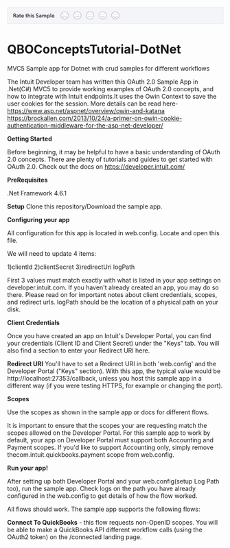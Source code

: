 [![Sample Banner](views/Sample.png)][ss1]

# QBOConceptsTutorial-DotNet


MVC5 Sample app for Dotnet with crud samples for different workflows

The Intuit Developer team has written this OAuth 2.0 Sample App in .Net(C#) MVC5 to provide working examples of OAuth 2.0 concepts, and how to integrate with Intuit endpoints.It uses the Owin Context to save the user cookies for the session.
More details can be read here-
https://www.asp.net/aspnet/overview/owin-and-katana
https://brockallen.com/2013/10/24/a-primer-on-owin-cookie-authentication-middleware-for-the-asp-net-developer/


**Getting Started**

Before beginning, it may be helpful to have a basic understanding of OAuth 2.0 concepts. There are plenty of tutorials and guides to get started with OAuth 2.0. Check out the docs on https://developer.intuit.com/

**PreRequisites**

.Net Framework 4.6.1



**Setup**
Clone this repository/Download the sample app.

**Configuring your app**

All configuration for this app is located in web.config. Locate and open this file.

We will need to update 4 items:

1)clientId
2)clientSecret
3)redirectUri
logPath

First 3 values must match exactly with what is listed in your app settings on developer.intuit.com. If you haven't already created an app, you may do so there. Please read on for important notes about client credentials, scopes, and redirect urls.
logPath should be the location of a physical path on your disk.


**Client Credentials**

Once you have created an app on Intuit's Developer Portal, you can find your credentials (Client ID and Client Secret) under the "Keys" tab. You will also find a section to enter your Redirect URI here.

**Redirect URI**
You'll have to set a Redirect URI in both 'web.config' and the Developer Portal ("Keys" section). With this app, the typical value would be http://localhost:27353/callback, unless you host this sample app in a different way (if you were testing HTTPS, for example or changing the port).

**Scopes**

Use the scopes as shown in the sample app or docs for different flows.

It is important to ensure that the scopes your are requesting match the scopes allowed on the Developer Portal. For this sample app to work by default, your app on Developer Portal must support both Accounting and Payment scopes. If you'd like to support Accounting only, simply remove thecom.intuit.quickbooks.payment scope from web.config.

**Run your app!**

After setting up both Developer Portal and your web.config(setup Log Path too), run the sample app. Check logs on the path you have already configured in the web.config to get details of how the flow worked.


All flows should work. The sample app supports the following flows:


**Connect To QuickBooks** - this flow requests non-OpenID scopes. You will be able to make a QuickBooks API different workflow calls (using the OAuth2 token) on the /connected landing page.
 
[ss1]: https://help.developer.intuit.com/s/samplefeedback?cid=9010&repoName=QBOConceptsTutorial-DotNet
